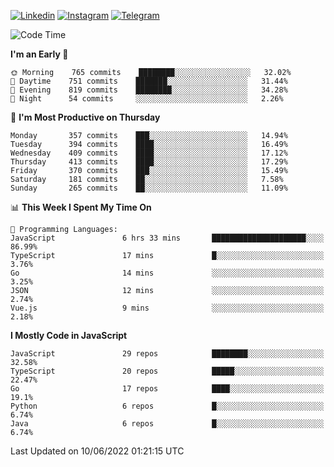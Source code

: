 [![Linkedin](https://img.shields.io/badge/-Archie-blue?style=flat-square&labelColor=gray&logo=Linkedin&logoColor=white&link=https://www.linkedin.com/in/archisdi)](https://www.linkedin.com/in/archisdi)
[![Instagram](https://img.shields.io/badge/-@archisdi-orange?style=flat-square&labelColor=gray&logo=Instagram&logoColor=white&link=https://www.instagram.com/archisdi)](https://www.instagram.com/archisdi)
[![Telegram](https://img.shields.io/badge/-aai-informational?style=flat-square&labelColor=gray&logo=telegram&logoColor=white&link=https://t.me/archisdi)](https://t.me/archisdi)

<!--START_SECTION:waka-->
![Code Time](http://img.shields.io/badge/Code%20Time-0%20secs-blue)

**I'm an Early 🐤** 

```text
🌞 Morning    765 commits    ████████░░░░░░░░░░░░░░░░░   32.02% 
🌆 Daytime    751 commits    ███████░░░░░░░░░░░░░░░░░░   31.44% 
🌃 Evening    819 commits    ████████░░░░░░░░░░░░░░░░░   34.28% 
🌙 Night      54 commits     ░░░░░░░░░░░░░░░░░░░░░░░░░   2.26%

```
📅 **I'm Most Productive on Thursday** 

```text
Monday       357 commits    ███░░░░░░░░░░░░░░░░░░░░░░   14.94% 
Tuesday      394 commits    ████░░░░░░░░░░░░░░░░░░░░░   16.49% 
Wednesday    409 commits    ████░░░░░░░░░░░░░░░░░░░░░   17.12% 
Thursday     413 commits    ████░░░░░░░░░░░░░░░░░░░░░   17.29% 
Friday       370 commits    ███░░░░░░░░░░░░░░░░░░░░░░   15.49% 
Saturday     181 commits    ██░░░░░░░░░░░░░░░░░░░░░░░   7.58% 
Sunday       265 commits    ██░░░░░░░░░░░░░░░░░░░░░░░   11.09%

```


📊 **This Week I Spent My Time On** 

```text
💬 Programming Languages: 
JavaScript               6 hrs 33 mins       █████████████████████░░░░   86.99% 
TypeScript               17 mins             █░░░░░░░░░░░░░░░░░░░░░░░░   3.76% 
Go                       14 mins             ░░░░░░░░░░░░░░░░░░░░░░░░░   3.25% 
JSON                     12 mins             ░░░░░░░░░░░░░░░░░░░░░░░░░   2.74% 
Vue.js                   9 mins              ░░░░░░░░░░░░░░░░░░░░░░░░░   2.18%

```

**I Mostly Code in JavaScript** 

```text
JavaScript               29 repos            ████████░░░░░░░░░░░░░░░░░   32.58% 
TypeScript               20 repos            █████░░░░░░░░░░░░░░░░░░░░   22.47% 
Go                       17 repos            ████░░░░░░░░░░░░░░░░░░░░░   19.1% 
Python                   6 repos             █░░░░░░░░░░░░░░░░░░░░░░░░   6.74% 
Java                     6 repos             █░░░░░░░░░░░░░░░░░░░░░░░░   6.74%

```



 Last Updated on 10/06/2022 01:21:15 UTC
<!--END_SECTION:waka-->